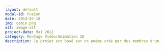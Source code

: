 ```yaml
---
layout: default
modal-id: Fusion
date: 2014-07-18
img: cabin.png
alt: image-alt
project-date: Mai 2022
category: Montage Vidéo/Animation 2D
description: Ce projet est basé sur un poème créé par des membres d'un autre programme nommé Fusion. Ce court métrage oû j'incarne le personnage démontre mon personnage qui travaille dans une centrale nucléaire et essaie de toute ses forces de stabiliser un réacteur nucléaire. Mon rôle dans ce projet était de jouer le personnage principal, de créer certaines illustrations et de les animer, et finalement faire une partie du montage vidéo. Les logiciels utilisés dans le cadre du projet étaient: Adobe Illustrator Adobe After effects Da Vinci
---
```


